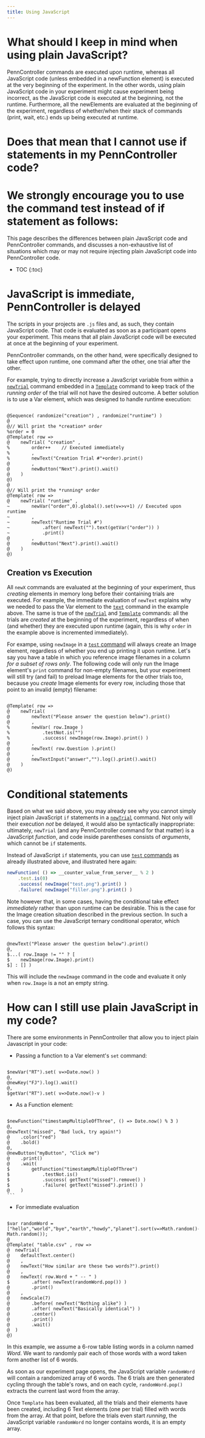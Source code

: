 ```yaml
---
title: Using JavaScript
---
```


# What should I keep in mind when using plain JavaScript?

PennController commands are executed upon runtime, whereas all JavaScript code (unless embedded in a newFunction element) is executed at the very beginning of the experiment. In the other words, using plain JavaScript code in your experiment might cause experiment being incorrect, as the JavaScript code is executed at the beginning, not the runtime.
Furthermore, all the newElements are evaluated at the beginning of the experiment, regardless of whether/when their stack of commands (print, wait, etc.) ends up being executed at runtime.

# Does that mean that I cannot use if statements in my PennController code?

We strongly encourage you to use the command test instead of if statement as follows:
=======
This page describes the differences between plain JavaScript code and PennController commands,
and discusses a non-exhaustive list of situations which may or may not require injecting
plain JavaScript code into PennController code.

* TOC
{:toc}

# JavaScript is immediate, PennController is delayed

The scripts in your projects are `.js` files and, as such, they contain JavaScript code. 
That code is evaluated as soon as a participant opens your experiment.
This means that all plain JavaScript code will be executed at once at the beginning of your experiment. 

PennController commands, on the other hand, were specifically designed
to take effect upon runtime, one command after the other, one trial after the other.

For example, trying to directly increase a JavaScript variable from within
a [`newTrial`]({{site.baseurl}}/global-commands/newtrial) command
embedded in a [`Template`]({{site.baseurl}}/global-commands/template) command 
to keep track of the _running order_  of the trial will not have the desired outcome.
A better solution is to use a Var element, which was designed to handle runtime execution:

<pre><code class="language-diff-javascript diff-highlight">
@Sequence( randomize("creation") , randomize("runtime") )
@
@// Will print the *creation* order
%order = 0
@Template( row =>
@    newTrial( "creation" ,
%        order++    // Executed immediately
%        ,
%        newText("Creation Trial #"+order).print()
@        ,
@        newButton("Next").print().wait()
@    )
@)
@
@// Will print the *running* order
@Template( row =>
@    newTrial( "runtime" ,
~        newVar("order",0).global().set(v=>v+1) // Executed upon runtime
~        ,
~        newText("Runtime Trial #")
~            .after( newText("").text(getVar("order")) )
~            .print()
@        ,
@        newButton("Next").print().wait()
@    )
@)
</code></pre>

<!-- More technically, all PennController commands are JavaScript functions whose evaluation is immediate  -->
<!-- but whose execution is (for the most part) delayed.  -->
<!-- Because they ultimately are JavaScript functions, their arguments also are evaluated immediately. -->

## Creation vs Execution

All `newX` commands are evaluated at the beginning of your experiment,
thus _creating_ elements in memory long before their containing trials are executed.
For example, the immediate evaluation of `newText` explains why we needed to pass the Var element 
to the [`text`]({{site.baseurl}}/text/text-text) command in the example above.
The same is true of the [`newTrial`]({{site.baseurl}}/global-commands/newtrial) 
and [`Template`]({{site.baseurl}}/global-commands/template) commands: 
all the trials are _created_ at the beginning of the experiment, regardless of when (and whether) 
they are executed upon runtime (again, this is why `order` in the example above is incremented immediately).

For exampe, using `newImage` in a [`test` command]({{site.baseurl}}/core-concepts/3_commands#test-commands) 
will always create an Image element, regardless of whether you end up printing it upon runtime. 
Let's say you have a table in which you reference image filenames in a column _for a subset of rows only_.
The following code will only run the Image element's `print` command for non-empty filenames, 
but your experiment will still try (and fail) to preload Image elements for the other trials too,
because you _create_ Image elements for every row, including those that point to an invalid (empty) filename:

<pre><code class="language-diff-javascript diff-highlight">
@Template( row =>
@    newTrial(
@        newText("Please answer the question below").print()
@        ,
%        newVar( row.Image )
%            .testNot.is("")
%            .success( newImage(row.Image).print() )
@        ,
@        newText( row.Question ).print()
@        ,
@        newTextInput("answer","").log().print().wait()
@    )
@)
</code></pre>

# Conditional statements

Based on what we said above, you may already see why you cannot simply inject
plain JavaScript `if` statements in a [`newTrial`]({{site.baseurl}}/global-commands/newtrial) command.
Not only will their execution _not_ be delayed, it would also be syntactically inappropriate:
ultimately, `newTrial` (and any PennController command for that matter) is a JavaScript _function_,
and code inside parentheses consists of _arguments_, which cannot be `if` statements.

Instead of JavaScript `if` statements, you can use [`test` commands]({{site.baseurl}}/core-concepts/3_commands#test-commands) as already illustrated above, and illustrated here again:

```javascript
newFunction( () => __counter_value_from_server__ % 2 )
    .test.is(0)
    .success( newImage("test.png").print() )
    .failure( newImage("filler.png").print() ) 
```

Note however that, in some cases, having the conditional take effect _immediately_
rather than upon runtime can be desirable. This is the case for the Image creation situation
described in the previous section. In such a case, 
you can use the JavaScript ternary conditional operator, which follows this syntax:

<pre><code class="language-diff-javascript diff-highlight">
@newText("Please answer the question below").print()
@,
$...( row.Image != "" ? [
$    newImage(row.Image).print() 
$] : [] )
</code></pre>

This will include the `newImage` command in the code and evaluate it
only when `row.Image` is a not an empty string.

# How can I still use plain JavaScript in my code?
 
There are some environments in PennController that allow you to inject plain Javascript in your code:

 + Passing a function to a Var element's `set` command:
 
<pre><code class="language-diff-javascript diff-highlight">
$newVar("RT").set( v=>Date.now() )
@,
@newKey("FJ").log().wait()
@,
$getVar("RT").set( v=>Date.now()-v )
</code></pre>

+  As a Function element:

<pre><code class="language-diff-javascript diff-highlight">
$newFunction("timestampMultipleOfThree", () => Date.now() % 3 )
@,
@newText("missed", "Bad luck, try again!")
@    .color("red")
@    .bold()
@,
@newButton("myButton", "Click me")
@    .print()
@    .wait(
$        getFunction("timestampMultipleOfThree")
$            .testNot.is()
$            .success( getText("missed").remove() )
$            .failure( getText("missed").print() )
@    )
```
</code></pre>

+ For immediate evaluation

<pre><code class="language-diff-javascript diff-highlight">
$var randomWord = ["hello","world","bye","earth","howdy","planet"].sort(v=>Math.random()-Math.random());
@
@Template( "table.csv" , row =>
@  newTrial(
@    defaultText.center()
@    ,
@    newText("How similar are these two words?").print()
@    ,
@    newText( row.Word + " -- " )
$        .after( newText(randomWord.pop()) )
@        .print()
@    ,
@    newScale(7)
@        .before( newText("Nothing alike") )
@        .after( newText("Basically identical") )
@        .center()
@        .print()
@        .wait()
@  )
@)
</code></pre>

In this example, we assume a 6-row table listing words in a column named _Word_.
We want to randomly pair each of those words with a word taken form another list of 6 words.

As soon as our experiment page opens, the JavaScript variable `randomWord` 
will contain a randomized array of 6 words. The 6 trials are then generated cycling through the table's rows,
and on each cycle, `randomWord.pop()` extracts the current last word from the array.

Once `Template` has been evaluated, all the trials and their elements have been created,
including 6 Text elements (one per trial) filled with words from the array. At that point,
before the trials even start _running_, the JavaScript variable `randomWord` no longer contains words, 
it is an empty array.
